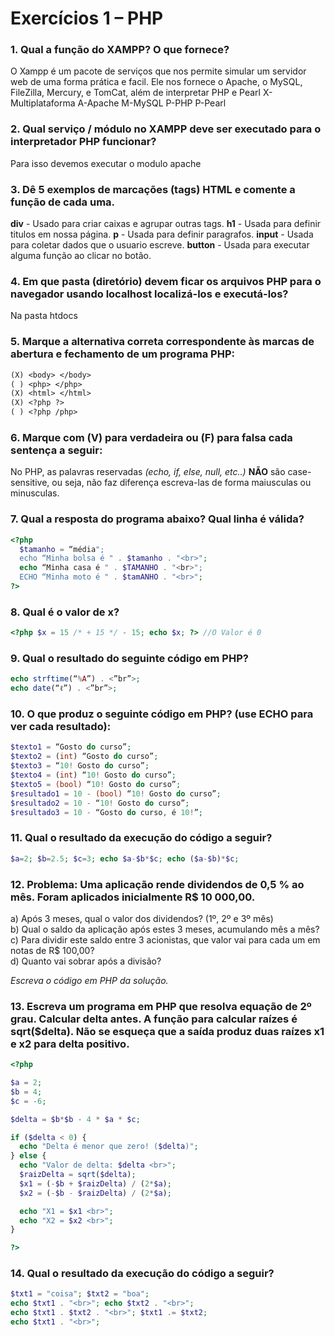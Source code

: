 # Exercícios 1 – PHP

### 1. Qual a função do XAMPP? O que fornece?

O Xampp é um pacote de serviços que nos permite simular um servidor web de uma forma prática e facil.
Ele nos fornece o Apache, o MySQL, FileZilla, Mercury, e TomCat, além de interpretar PHP e Pearl
X-Multiplataforma
A-Apache
M-MySQL
P-PHP
P-Pearl

### 2. Qual serviço / módulo no XAMPP deve ser executado para o interpretador PHP funcionar?

Para isso devemos executar o modulo apache

### 3. Dê 5 exemplos de marcações (tags) HTML e comente a função de cada uma.

**div** - Usado para criar caixas e agrupar outras tags.
**h1** - Usada para definir titulos em nossa página.
**p** - Usada para definir paragrafos.
**input** - Usada para coletar dados que o usuario escreve.
**button** - Usada para executar alguma função ao clicar no botão.

### 4. Em que pasta (diretório) devem ficar os arquivos PHP para o navegador usando localhost localizá-los e executá-los?

Na pasta htdocs

### 5. Marque a alternativa correta correspondente às marcas de abertura e fechamento de um programa PHP:

```txt
(X) <body> </body>
( ) <php> </php>
(X) <html> </html>
(X) <?php ?>
( ) <?php /php>
```

### 6. Marque com (V) para verdadeira ou (F) para falsa cada sentença a seguir:

No PHP, as palavras reservadas _(echo, if, else, null, etc..)_ **NÃO** são case-sensitive, ou seja, não faz diferença escreva-las de forma maiusculas ou minusculas.

### 7. Qual a resposta do programa abaixo? Qual linha é válida?

```php
<?php
  $tamanho = “média";
  echo “Minha bolsa é " . $tamanho . "<br>";
  echo “Minha casa é " . $TAMANHO . "<br>";
  ECHO “Minha moto é " . $tamANHO . "<br>";
?>
```

### 8. Qual é o valor de x?

```php
<?php $x = 15 /* + 15 */ - 15; echo $x; ?> //O Valor é 0
```

### 9. Qual o resultado do seguinte código em PHP?

```php
echo strftime(“%A”) . <”br”>;
echo date(“ℓ”) . <”br”>;
```

### 10. O que produz o seguinte código em PHP? (use ECHO para ver cada resultado):

```php
$texto1 = “Gosto do curso”;
$texto2 = (int) “Gosto do curso”;
$texto3 = “10! Gosto do curso”;
$texto4 = (int) “10! Gosto do curso”;
$texto5 = (bool) “10! Gosto do curso”;
$resultado1 = 10 - (bool) “10! Gosto do curso”;
$resultado2 = 10 - “10! Gosto do curso”;
$resultado3 = 10 - “Gosto do curso, é 10!”;
```

### 11. Qual o resultado da execução do código a seguir?

```php
$a=2; $b=2.5; $c=3; echo $a-$b*$c; echo ($a-$b)*$c;
```

### 12. Problema: Uma aplicação rende dividendos de 0,5 % ao mês. Foram aplicados inicialmente R$ 10 000,00.

a) Após 3 meses, qual o valor dos dividendos? (1º, 2º e 3º mês)<br>
b) Qual o saldo da aplicação após estes 3 meses, acumulando mês a mês?<br>
c) Para dividir este saldo entre 3 acionistas, que valor vai para cada um em notas de R$ 100,00?<br>
d) Quanto vai sobrar após a divisão?<br>

_Escreva o código em PHP da solução._

### 13. Escreva um programa em PHP que resolva equação de 2º grau. Calcular delta antes. A função para calcular raízes é sqrt($delta). Não se esqueça que a saída produz duas raízes x1 e x2 para delta positivo.

```php
<?php

$a = 2;
$b = 4;
$c = -6;

$delta = $b*$b - 4 * $a * $c;

if ($delta < 0) {
  echo "Delta é menor que zero! ($delta)";
} else {
  echo "Valor de delta: $delta <br>";
  $raizDelta = sqrt($delta);
  $x1 = (-$b + $raizDelta) / (2*$a);
  $x2 = (-$b - $raizDelta) / (2*$a);

  echo "X1 = $x1 <br>";
  echo "X2 = $x2 <br>";
}

?>
```

### 14. Qual o resultado da execução do código a seguir?

```php
$txt1 = "coisa"; $txt2 = "boa";
echo $txt1 . "<br>"; echo $txt2 . "<br>";
echo $txt1 . $txt2 . "<br>"; $txt1 .= $txt2;
echo $txt1 . "<br>";
```

